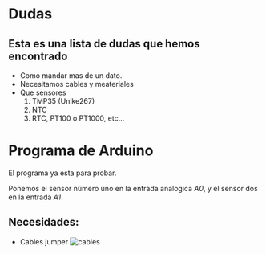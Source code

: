 # Dudas
## Esta es una lista de dudas que hemos encontrado
- Como mandar mas de un dato.
- Necesitamos cables y meateriales
- Que sensores
  1. TMP35 (Unike267)
  2. NTC
  3. RTC, PT100 o PT1000, etc...
# Programa de Arduino
El programa ya esta para probar.

Ponemos el sensor número uno en la entrada analogica *A0*, y el sensor dos en la entrada *A1*.

## Necesidades:
+ Cables jumper 
![cables](http://www.techmake.com/media/catalog/product/cache/1/image/650x/040ec09b1e35df139433887a97daa66f/c/a/cab-00119_02.jpg "cables jumper")
